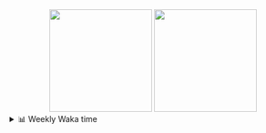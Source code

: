 <div align="center">
  <img height="180em" src="https://github-readme-stats-delta-three-96.vercel.app/api?username=Aucannot&theme=tokyonight&count_private=true&show_icons=true&include_all_commits=true&custom_title=GitHub_Stats"/>
  <img height="180em" src="https://github-readme-stats-delta-three-96.vercel.app/api/top-langs/?username=Aucannot&theme=tokyonight&layout=compact&hide=CMake,Makefile"/>
</div>

<details>
  <summary>📊 Weekly Waka time</summary>
  
  <!--START_SECTION:waka-->

```txt
Python        9 hrs 39 mins   ███████████████░░░░░░░░░░   60.20 %
C++           5 hrs 38 mins   ████████▓░░░░░░░░░░░░░░░░   35.22 %
Cuda          30 mins         ▓░░░░░░░░░░░░░░░░░░░░░░░░   03.21 %
Git Config    11 mins         ▒░░░░░░░░░░░░░░░░░░░░░░░░   01.16 %
Objective-C   1 min           ░░░░░░░░░░░░░░░░░░░░░░░░░   00.15 %
```

<!--END_SECTION:waka-->
